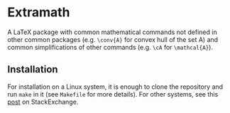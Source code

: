 # Extramath

A LaTeX package with common mathematical commands not defined in other common packages (e.g. `\conv{A}` for convex hull of the set A) and common simplifications of other commands (e.g. `\cA` for `\mathcal{A}`).

## Installation

For installation on a Linux system, it is enough to clone the repository and run `make` in it (see `Makefile` for more details). For other systems, see this [post](https://tex.stackexchange.com/questions/1137/where-do-i-place-my-own-sty-or-cls-files-to-make-them-available-to-all-my-te) on StackExchange.

